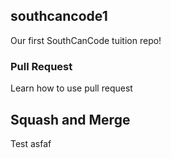 ## southcancode1
Our first SouthCanCode tuition repo!

### Pull Request

Learn how to use pull request


## Squash and Merge

Test asfaf
